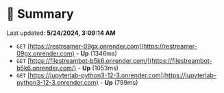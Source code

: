 # 📖 Summary
Last updated: **5/24/2024, 3:09:14 AM**

- `GET` [https://restreamer-09gx.onrender.com](https://restreamer-09gx.onrender.com) - **Up** (1346ms)
- `GET` [https://filestreambot-b5k6.onrender.com/](https://filestreambot-b5k6.onrender.com/) - **Up** (1053ms)
- `GET` [https://jupyterlab-python3-12-3.onrender.com](https://jupyterlab-python3-12-3.onrender.com) - **Up** (799ms)
